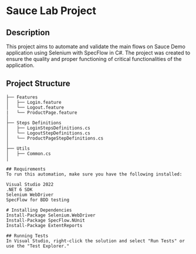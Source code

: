 # Sauce Lab Project

## Description

This project aims to automate and validate the main flows on Sauce Demo application using Selenium with SpecFlow in C#. The project was created to ensure the quality and proper functioning of critical functionalities of the application.

## Project Structure

```plaintext
├── Features               
│   ├── Login.feature    
│   └── Logout.feature 
|   └── ProductPage.feature       
│
├── Steps Definitions                 
│   ├── LoginStepsDefinitions.cs    
│   └── LogoutStepDefinitions.cs
│   └── ProductPageStepDefinitions.cs    
│
├── Utils                
│   ├── Common.cs    
│   

## Requirements
To run this automation, make sure you have the following installed:

Visual Studio 2022
.NET 6 SDK
Selenium WebDriver
SpecFlow for BDD testing

# Installing Dependencies
Install-Package Selenium.WebDriver
Install-Package SpecFlow.NUnit
Install-Package ExtentReports

## Running Tests
In Visual Studio, right-click the solution and select "Run Tests" or use the "Test Explorer."
